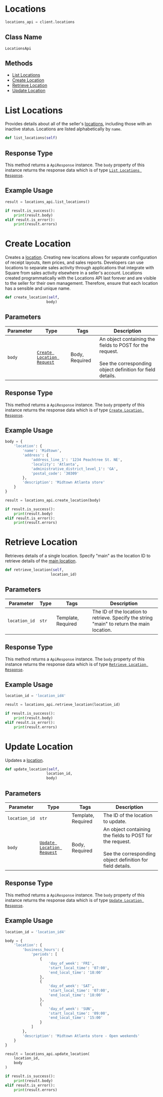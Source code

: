 # Locations

```python
locations_api = client.locations
```

## Class Name

`LocationsApi`

## Methods

* [List Locations](../../doc/api/locations.md#list-locations)
* [Create Location](../../doc/api/locations.md#create-location)
* [Retrieve Location](../../doc/api/locations.md#retrieve-location)
* [Update Location](../../doc/api/locations.md#update-location)


# List Locations

Provides details about all of the seller's [locations](https://developer.squareup.com/docs/locations-api),
including those with an inactive status. Locations are listed alphabetically by `name`.

```python
def list_locations(self)
```

## Response Type

This method returns a `ApiResponse` instance. The `body` property of this instance returns the response data which is of type [`List Locations Response`](../../doc/models/list-locations-response.md).

## Example Usage

```python
result = locations_api.list_locations()

if result.is_success():
    print(result.body)
elif result.is_error():
    print(result.errors)
```


# Create Location

Creates a [location](https://developer.squareup.com/docs/locations-api).
Creating new locations allows for separate configuration of receipt layouts, item prices,
and sales reports. Developers can use locations to separate sales activity through applications
that integrate with Square from sales activity elsewhere in a seller's account.
Locations created programmatically with the Locations API last forever and
are visible to the seller for their own management. Therefore, ensure that
each location has a sensible and unique name.

```python
def create_location(self,
                   body)
```

## Parameters

| Parameter | Type | Tags | Description |
|  --- | --- | --- | --- |
| `body` | [`Create Location Request`](../../doc/models/create-location-request.md) | Body, Required | An object containing the fields to POST for the request.<br><br>See the corresponding object definition for field details. |

## Response Type

This method returns a `ApiResponse` instance. The `body` property of this instance returns the response data which is of type [`Create Location Response`](../../doc/models/create-location-response.md).

## Example Usage

```python
body = {
    'location': {
        'name': 'Midtown',
        'address': {
            'address_line_1': '1234 Peachtree St. NE',
            'locality': 'Atlanta',
            'administrative_district_level_1': 'GA',
            'postal_code': '30309'
        },
        'description': 'Midtown Atlanta store'
    }
}

result = locations_api.create_location(body)

if result.is_success():
    print(result.body)
elif result.is_error():
    print(result.errors)
```


# Retrieve Location

Retrieves details of a single location. Specify "main"
as the location ID to retrieve details of the [main location](https://developer.squareup.com/docs/locations-api#about-the-main-location).

```python
def retrieve_location(self,
                     location_id)
```

## Parameters

| Parameter | Type | Tags | Description |
|  --- | --- | --- | --- |
| `location_id` | `str` | Template, Required | The ID of the location to retrieve. Specify the string<br>"main" to return the main location. |

## Response Type

This method returns a `ApiResponse` instance. The `body` property of this instance returns the response data which is of type [`Retrieve Location Response`](../../doc/models/retrieve-location-response.md).

## Example Usage

```python
location_id = 'location_id4'

result = locations_api.retrieve_location(location_id)

if result.is_success():
    print(result.body)
elif result.is_error():
    print(result.errors)
```


# Update Location

Updates a [location](https://developer.squareup.com/docs/locations-api).

```python
def update_location(self,
                   location_id,
                   body)
```

## Parameters

| Parameter | Type | Tags | Description |
|  --- | --- | --- | --- |
| `location_id` | `str` | Template, Required | The ID of the location to update. |
| `body` | [`Update Location Request`](../../doc/models/update-location-request.md) | Body, Required | An object containing the fields to POST for the request.<br><br>See the corresponding object definition for field details. |

## Response Type

This method returns a `ApiResponse` instance. The `body` property of this instance returns the response data which is of type [`Update Location Response`](../../doc/models/update-location-response.md).

## Example Usage

```python
location_id = 'location_id4'

body = {
    'location': {
        'business_hours': {
            'periods': [
                {
                    'day_of_week': 'FRI',
                    'start_local_time': '07:00',
                    'end_local_time': '18:00'
                },
                {
                    'day_of_week': 'SAT',
                    'start_local_time': '07:00',
                    'end_local_time': '18:00'
                },
                {
                    'day_of_week': 'SUN',
                    'start_local_time': '09:00',
                    'end_local_time': '15:00'
                }
            ]
        },
        'description': 'Midtown Atlanta store - Open weekends'
    }
}

result = locations_api.update_location(
    location_id,
    body
)

if result.is_success():
    print(result.body)
elif result.is_error():
    print(result.errors)
```

